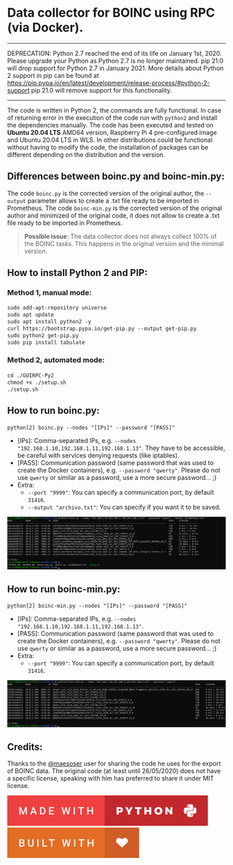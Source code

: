 # Data collector for BOINC using RPC (via Docker).
***
DEPRECATION: Python 2.7 reached the end of its life on January 1st, 2020. Please upgrade your Python as Python 2.7 is no longer maintained. pip 21.0 will drop support for Python 2.7 in January 2021. More details about Python 2 support in pip can be found at https://pip.pypa.io/en/latest/development/release-process/#python-2-support pip 21.0 will remove support for this functionality.
***

The code is written in Python 2, the commands are fully functional. In case of returning error in the execution of the code run with ```python2``` and install the dependencies manually. The code has been executed and tested on **Ubuntu 20.04 LTS** AMD64 version, Raspberry Pi 4 pre-configured image and Ubuntu 20.04 LTS in WLS. In other distributions could be functional without having to modify the code, the installation of packages can be different depending on the distribution and the version.

## Differences between boinc.py and boinc-min.py:
The code ```boinc.py``` is the corrected version of the original author, the ```--output``` parameter allows to create a .txt file ready to be imported in Prometheus. The code ```boinc-min.py``` is the corrected version of the original author and minimized of the original code, it does not allow to create a .txt file ready to be imported in Prometheus.

> **Possible issue**: The data collector does not always collect 100% of the BOINC tasks. This happens in the original version and the minimal version.

## How to install Python 2 and PIP:
### Method 1, manual mode:
```
sudo add-apt-repository universe
sudo apt update
sudo apt install python2 -y
curl https://bootstrap.pypa.io/get-pip.py --output get-pip.py
sudo python2 get-pip.py
sudo pip install tabulate
```

### Method 2, automated mode:
```
cd ./GUIRPC-Py2
chmod +x ./setup.sh
./setup.sh
```

## How to run boinc.py:
```
python[2] boinc.py --nodes "[IPs]" --password "[PASS]"
```

- [IPs]: Comma-separated IPs, e.g. ```--nodes "192.168.1.10,192.168.1.11,192.168.1.13"```. They have to be accessible, be careful with services denying requests (like iptables).
- [PASS]: Communication password (same password that was used to create the Docker containers), e.g. ```--password "qwerty"```. Please do not use ```qwerty``` or similar as a password, use a more secure password... ;)
- Extra:
    -   ```--port "9999"```: You can specify a communication port, by default ```31416```.
    -   ```--output "archivo.txt"```: You can specify if you want it to be saved.

![Boinc.py](./media/boinc.png)

## How to run boinc-min.py:
```
python[2] boinc-min.py --nodes "[IPs]" --password "[PASS]"
```

- [IPs]: Comma-separated IPs, e.g. ```--nodes "192.168.1.10,192.168.1.11,192.168.1.13"```.
- [PASS]: Communication password (same password that was used to create the Docker containers), e.g. ```--password "qwerty"```. Please do not use ```qwerty``` or similar as a password, use a more secure password... ;)
- Extra:
    -   ```--port "9999"```: You can specify a communication port, by default ```31416```.

![Boinc-min.py](./media/boinc-min.png)

## Credits:

Thanks to the [@maesoser](https://github.com/maesoser) user for sharing the code he uses for the export of BOINC data. The original code (at least until 26/05/2020) does not have a specific license, speaking with him has preferred to share it under MIT license.

![Made with Python](https://raw.githubusercontent.com/BraveUX/for-the-badge/dev/src/images/badges/made-with-python.svg) ![Made with love](https://raw.githubusercontent.com/BraveUX/for-the-badge/master/src/images/badges/built-with-love.svg)
